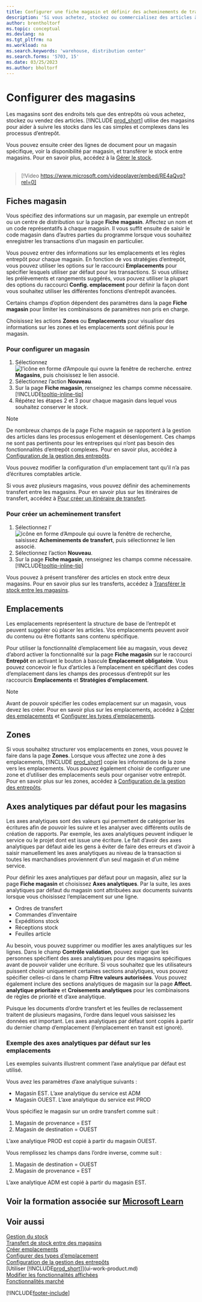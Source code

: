 ```yaml
---
title: Configurer une fiche magasin et définir des acheminements de transfert (contient une vidéo)
description: 'Si vous achetez, stockez ou commercialisez des articles à plusieurs endroits, vous pouvez configurer chaque lieu en tant qu’emplacement.'
author: brentholtorf
ms.topic: conceptual
ms.devlang: na
ms.tgt_pltfrm: na
ms.workload: na
ms.search.keywords: 'warehouse, distribution center'
ms.search.forms: '5703, 15'
ms.date: 03/25/2023
ms.author: bholtorf
---
```

# <a name="set-up-locations" />Configurer des magasins

Les magasins sont des endroits tels que des entrepôts où vous achetez, stockez ou vendez des articles. [!INCLUDE [prod_short](includes/prod_short.md)] utilise des magasins pour aider à suivre les stocks dans les cas simples et complexes dans les processus d’entrepôt.

Vous pouvez ensuite créer des lignes de document pour un magasin spécifique, voir la disponibilité par magasin, et transférer le stock entre magasins. Pour en savoir plus, accédez à la [Gérer le stock](inventory-manage-inventory.md).
<br><br>  
  
> [!Video https://www.microsoft.com/videoplayer/embed/RE4aQvq?rel=0]

## <a name="location-cards" />Fiches magasin

Vous spécifiez des informations sur un magasin, par exemple un entrepôt ou un centre de distribution sur la page **Fiche magasin**. Affectez un nom et un code représentatifs à chaque magasin. Il vous suffit ensuite de saisir le code magasin dans d’autres parties du programme lorsque vous souhaitez enregistrer les transactions d’un magasin en particulier.  

Vous pouvez entrer des informations sur les emplacements et les règles entrepôt pour chaque magasin. En fonction de vos stratégies d’entrepôt, vous pouvez utiliser les options sur le raccourci **Emplacements** pour spécifier lesquels utiliser par défaut pour les transactions. Si vous utilisez les prélèvements et rangements suggérés, vous pouvez utiliser la plupart des options du raccourci **Config. emplacement** pour définir la façon dont vous souhaitez utiliser les différentes fonctions d’entrepôt avancées.  

Certains champs d’option dépendent des paramètres dans la page **Fiche magasin** pour limiter les combinaisons de paramètres non pris en charge.  

Choisissez les actions **Zones** ou **Emplacements** pour visualiser des informations sur les zones et les emplacements sont définis pour le magasin.

### <a name="to-set-up-a-location" />Pour configurer un magasin

1. Sélectionnez ![l’icône en forme d’Ampoule qui ouvre la fenêtre de recherche.](media/ui-search/search_small.png "Dites-moi ce que vous voulez faire") entrez **Magasins**, puis choisissez le lien associé.
2. Sélectionnez l’action **Nouveau**.
3. Sur la page **Fiche magasin**, renseignez les champs comme nécessaire. [!INCLUDE[tooltip-inline-tip](includes/tooltip-inline-tip_md.md)]
4. Répétez les étapes 2 et 3 pour chaque magasin dans lequel vous souhaitez conserver le stock.

> [!NOTE]  
> De nombreux champs de la page Fiche magasin se rapportent à la gestion des articles dans les processus enlogement et désenlogement. Ces champs ne sont pas pertinents pour les entreprises qui n’ont pas besoin des fonctionnalités d’entrepôt complexes. Pour en savoir plus, accédez à [Configuration de la gestion des entrepôts](warehouse-setup-warehouse.md).

Vous pouvez modifier la configuration d’un emplacement tant qu’il n’a pas d’écritures comptables article.  

Si vous avez plusieurs magasins, vous pouvez définir des acheminements transfert entre les magasins. Pour en savoir plus sur les itinéraires de transfert, accédez à [Pour créer un itinéraire de transfert](inventory-how-setup-locations.md#to-create-a-transfer-route).

### <a name="to-create-a-transfer-route" />Pour créer un acheminement transfert

1. Sélectionnez l’![icône en forme d’Ampoule qui ouvre la fenêtre de recherche](media/ui-search/search_small.png "Dites-moi ce que vous voulez faire"),  saisissez **Acheminements de transfert**, puis sélectionnez le lien associé.
2. Sélectionnez l’action **Nouveau**.
4. Sur la page **Fiche magasin**, renseignez les champs comme nécessaire. [!INCLUDE[tooltip-inline-tip](includes/tooltip-inline-tip_md.md)]

Vous pouvez à présent transférer des articles en stock entre deux magasins. Pour en savoir plus sur les transferts, accédez à [Transférer le stock entre les magasins](inventory-how-transfer-between-locations.md).

## <a name="bins" />Emplacements

Les emplacements représentent la structure de base de l’entrepôt et peuvent suggérer où placer les articles. Vos emplacements peuvent avoir du contenu ou être flottants sans contenu spécifique.

Pour utiliser la fonctionnalité d’emplacement liée au magasin, vous devez d’abord activer la fonctionnalité sur la page **Fiche magasin** sur le raccourci **Entrepôt** en activant le bouton à bascule **Emplacement obligatoire**. Vous pouvez concevoir le flux d’articles à l’emplacement en spécifiant des codes d’emplacement dans les champs des processus d’entrepôt sur les raccourcis **Emplacements** et **Stratégies d’emplacement**.

> [!NOTE]
> Avant de pouvoir spécifier les codes emplacement sur un magasin, vous devez les créer. Pour en savoir plus sur les emplacements, accédez à [Créer des emplacements](warehouse-how-to-create-individual-bins.md) et [Configurer les types d’emplacements](warehouse-how-to-set-up-bin-types.md).  

## <a name="zones" />Zones

Si vous souhaitez structurer vos emplacements en zones, vous pouvez le faire dans la page **Zones**. Lorsque vous affectez une zone à des emplacements, [!INCLUDE [prod_short](includes/prod_short.md)] copie les informations de la zone vers les emplacements. Vous pouvez également choisir de configurer une zone et d’utiliser des emplacements seuls pour organiser votre entrepôt. Pour en savoir plus sur les zones, accédez à [Configuration de la gestion des entrepôts](warehouse-setup-warehouse.md).  

## <a name="default-dimensions-for-locations" />Axes analytiques par défaut pour les magasins

Les axes analytiques sont des valeurs qui permettent de catégoriser les écritures afin de pouvoir les suivre et les analyser avec différents outils de création de rapports. Par exemple, les axes analytiques peuvent indiquer le service ou le projet dont est issue une écriture. Le fait d’avoir des axes analytiques par défaut aide les gens à éviter de faire des erreurs et d’avoir à saisir manuellement les axes analytiques au niveau de la transaction si toutes les marchandises proviennent d’un seul magasin et d’un même service.

Pour définir les axes analytiques par défaut pour un magasin, allez sur la page **Fiche magasin** et choisissez **Axes analytiques**. Par la suite, les axes analytiques par défaut du magasin sont attribuées aux documents suivants lorsque vous choisissez l’emplacement sur une ligne.

* Ordres de transfert
* Commandes d’inventaire
* Expéditions stock
* Réceptions stock
* Feuilles article

Au besoin, vous pouvez supprimer ou modifier les axes analytiques sur les lignes. Dans le champ **Contrôle validation**, pouvez exiger que les personnes spécifient des axes analytiques pour des magasins spécifiques avant de pouvoir valider une écriture. Si vous souhaitez que les utilisateurs puissent choisir uniquement certaines sections analytiques, vous pouvez spécifier celles-ci dans le champ **Filtre valeurs autorisées**. Vous pouvez également inclure des sections analytiques de magasin sur la page **Affect. analytique prioritaire** et **Croisements analytiques** pour les combinaisons de règles de priorité et d’axe analytique.

Puisque les documents d’ordre transfert et les feuilles de reclassement traitent de plusieurs magasins, l’ordre dans lequel vous saisissez les données est important. Les axes analytiques par défaut sont copiés à partir du dernier champ d’emplacement (l’emplacement en transit est ignoré).

### <a name="example-of-default-dimensions-on-locations" />Exemple des axes analytiques par défaut sur les emplacements

Les exemples suivants illustrent comment l’axe analytique par défaut est utilisé.

Vous avez les paramètres d’axe analytique suivants :

* Magasin EST. L’axe analytique du service est ADM
* Magasin OUEST. L’axe analytique du service est PROD

Vous spécifiez le magasin sur un ordre transfert comme suit :

1. Magasin de provenance = EST
2. Magasin de destination = OUEST

L’axe analytique PROD est copié à partir du magasin OUEST.

Vous remplissez les champs dans l’ordre inverse, comme suit :

1. Magasin de destination = OUEST
2. Magasin de provenance = EST

L’axe analytique ADM est copié à partir du magasin EST.

## <a name="see-related-training-at-microsoft-learnlearnmodulestrade-set-up-dynamics--business-central" />Voir la formation associée sur [Microsoft Learn](/learn/modules/trade-set-up-dynamics-365-business-central/)

## <a name="see-also" />Voir aussi

[Gestion du stock](inventory-manage-inventory.md)  
[Transfert de stock entre des magasins](inventory-how-transfer-between-locations.md)  
[Créer emplacements](warehouse-how-to-create-individual-bins.md)  
[Configurer des types d’emplacement](warehouse-how-to-set-up-bin-types.md)  
[Configuration de la gestion des entrepôts](warehouse-setup-warehouse.md)  
[Utiliser [!INCLUDE[prod_short](includes/prod_short.md)]](ui-work-product.md)  
[Modifier les fonctionnalités affichées](ui-experiences.md)  
[Fonctionnalités marché](ui-across-business-areas.md)  

[!INCLUDE[footer-include](includes/footer-banner.md)]
